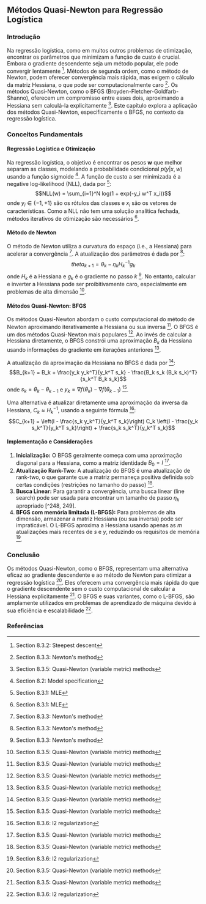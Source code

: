 ## Métodos Quasi-Newton para Regressão Logística

### Introdução
Na regressão logística, como em muitos outros problemas de otimização, encontrar os parâmetros que minimizam a função de custo é crucial. Embora o gradiente descendente seja um método popular, ele pode convergir lentamente [^247]. Métodos de segunda ordem, como o método de Newton, podem oferecer convergência mais rápida, mas exigem o cálculo da matriz Hessiana, o que pode ser computacionalmente caro [^249]. Os métodos Quasi-Newton, como o BFGS (Broyden-Fletcher-Goldfarb-Shanno), oferecem um compromisso entre esses dois, aproximando a Hessiana sem calculá-la explicitamente [^251]. Este capítulo explora a aplicação dos métodos Quasi-Newton, especificamente o BFGS, no contexto da regressão logística.

### Conceitos Fundamentais

#### Regressão Logística e Otimização
Na regressão logística, o objetivo é encontrar os pesos **w** que melhor separam as classes, modelando a probabilidade condicional $p(y|x, w)$ usando a função sigmoide [^245]. A função de custo a ser minimizada é a negative log-likelihood (NLL), dada por [^246]:
$$NLL(w) = \sum_{i=1}^N log(1 + exp(-y_i w^T x_i))$$
onde $y_i \in \{-1, +1\}$ são os rótulos das classes e $x_i$ são os vetores de características. Como a NLL não tem uma solução analítica fechada, métodos iterativos de otimização são necessários [^246].

#### Método de Newton
O método de Newton utiliza a curvatura do espaço (i.e., a Hessiana) para acelerar a convergência [^249]. A atualização dos parâmetros é dada por [^249]:
$$theta_{k+1} = \theta_k - \eta_k H_k^{-1} g_k$$
onde $H_k$ é a Hessiana e $g_k$ é o gradiente no passo *k* [^249]. No entanto, calcular e inverter a Hessiana pode ser proibitivamente caro, especialmente em problemas de alta dimensão [^251].

#### Métodos Quasi-Newton: BFGS
Os métodos Quasi-Newton abordam o custo computacional do método de Newton aproximando iterativamente a Hessiana ou sua inversa [^251]. O BFGS é um dos métodos Quasi-Newton mais populares [^251]. Ao invés de calcular a Hessiana diretamente, o BFGS constrói uma aproximação $B_k$ da Hessiana usando informações do gradiente em iterações anteriores [^251].

A atualização da aproximação da Hessiana no BFGS é dada por [^251]:
$$B_{k+1} = B_k + \frac{y_k y_k^T}{y_k^T s_k} - \frac{B_k s_k (B_k s_k)^T}{s_k^T B_k s_k}$$
onde $s_k = \theta_k - \theta_{k-1}$ e $y_k = \nabla f(\theta_k) - \nabla f(\theta_{k-1})$ [^251].

Uma alternativa é atualizar diretamente uma aproximação da inversa da Hessiana, $C_k \approx H_k^{-1}$, usando a seguinte fórmula [^252]:
$$C_{k+1} = \left(I - \frac{s_k y_k^T}{y_k^T s_k}\right) C_k \left(I - \frac{y_k s_k^T}{y_k^T s_k}\right) + \frac{s_k s_k^T}{y_k^T s_k}$$

#### Implementação e Considerações
1.  **Inicialização:** O BFGS geralmente começa com uma aproximação diagonal para a Hessiana, como a matriz identidade $B_0 = I$ [^251].
2.  **Atualização Rank-Two:** A atualização do BFGS é uma atualização de rank-two, o que garante que a matriz permaneça positiva definida sob certas condições (restrições no tamanho do passo) [^251].
3.  **Busca Linear:** Para garantir a convergência, uma busca linear (line search) pode ser usada para encontrar um tamanho de passo $\eta_k$ apropriado [^248, 249].
4.  **BFGS com memória limitada (L-BFGS):** Para problemas de alta dimensão, armazenar a matriz Hessiana (ou sua inversa) pode ser impraticável. O L-BFGS aproxima a Hessiana usando apenas as *m* atualizações mais recentes de *s* e *y*, reduzindo os requisitos de memória [^252].

### Conclusão

Os métodos Quasi-Newton, como o BFGS, representam uma alternativa eficaz ao gradiente descendente e ao método de Newton para otimizar a regressão logística [^251]. Eles oferecem uma convergência mais rápida do que o gradiente descendente sem o custo computacional de calcular a Hessiana explicitamente [^251]. O BFGS e suas variantes, como o L-BFGS, são amplamente utilizados em problemas de aprendizado de máquina devido à sua eficiência e escalabilidade [^252].

### Referências
[^245]: Section 8.2: Model specification
[^246]: Section 8.3.1: MLE
[^247]: Section 8.3.2: Steepest descent
[^248]: Figure 8.3
[^249]: Section 8.3.3: Newton's method
[^251]: Section 8.3.5: Quasi-Newton (variable metric) methods
[^252]: Section 8.3.6: l2 regularization
<!-- END -->